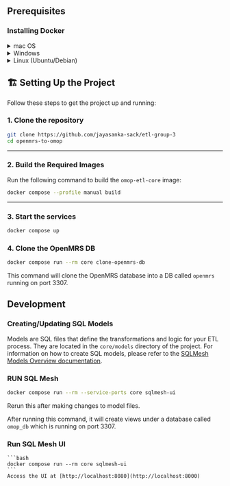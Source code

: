 

## Prerequisites

### Installing Docker

<details>
<summary>mac OS</summary>


1. **Manual Installation:**
    - Download Docker Desktop from [https://www.docker.com/products/docker-desktop](https://www.docker.com/products/docker-desktop)
    - Install and launch Docker Desktop
    - Ensure Docker is running (you should see the Docker icon in your menu bar)
2. Or ** Using Homebrew:**
   ```bash
   brew install --cask docker
   ```
   Then launch Docker Desktop from Applications.
</details>

<details>
<summary>Windows</summary>

1. Download Docker Desktop from [https://www.docker.com/products/docker-desktop](https://www.docker.com/products/docker-desktop)
2. Install and launch Docker Desktop
3. Ensure WSL 2 is enabled if prompted
</details>

<details>
<summary>Linux (Ubuntu/Debian)</summary>


```bash
# Update package index
sudo apt-get update

# Install prerequisites
sudo apt-get install apt-transport-https ca-certificates curl gnupg lsb-release

# Add Docker's official GPG key
curl -fsSL https://download.docker.com/linux/ubuntu/gpg | sudo gpg --dearmor -o /usr/share/keyrings/docker-archive-keyring.gpg

# Add Docker repository
echo "deb [arch=amd64 signed-by=/usr/share/keyrings/docker-archive-keyring.gpg] https://download.docker.com/linux/ubuntu $(lsb_release -cs) stable" | sudo tee /etc/apt/sources.list.d/docker.list > /dev/null

# Install Docker
sudo apt-get update
sudo apt-get install docker-ce docker-ce-cli containerd.io

# Start Docker service
sudo systemctl start docker
sudo systemctl enable docker

# Add your user to docker group (optional, to avoid sudo)
sudo usermod -aG docker $USER
```

</details>

## 🏗️ Setting Up the Project

Follow these steps to get the project up and running:

### 1. Clone the repository

```bash
git clone https://github.com/jayasanka-sack/etl-group-3
cd openmrs-to-omop
```

---

### 2. Build the Required Images

Run the following command to build the `omop-etl-core` image:

```bash
docker compose --profile manual build
```

---

### 3. Start the services

```bash
docker compose up
```

### 4. **Clone the OpenMRS DB**  

```bash
docker compose run --rm core clone-openmrs-db
```
This command will clone the OpenMRS database into a DB called `openmrs` running on port 3307.

## Development

### **Creating/Updating SQL Models**
Models are SQL files that define the transformations and logic for your ETL process. They are located in the `core/models` directory of the project.
For information on how to create SQL models, please refer to the [SQLMesh Models Overview documentation](https://sqlmesh.readthedocs.io/en/stable/concepts/models/overview/).

### **RUN SQL Mesh**  
   ```bash
   docker compose run --rm --service-ports core sqlmesh-ui
   ```
   Rerun this after making changes to model files.

   After running this command, it will create views under a database called `omop_db` which is running on port 3307.


### Run SQL Mesh UI
    ```bash
    docker compose run --rm core sqlmesh-ui
    ```
    Access the UI at [http://localhost:8080](http://localhost:8000)
